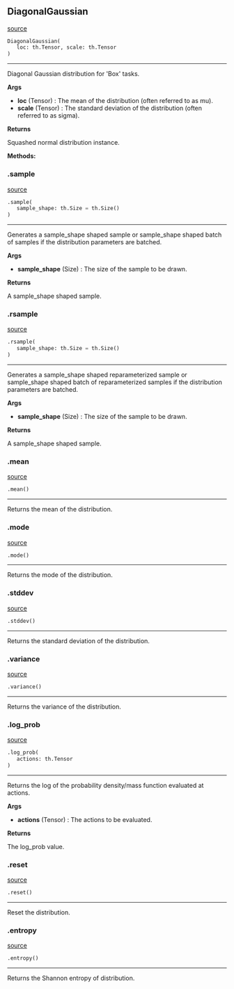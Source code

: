 #


## DiagonalGaussian
[source](https://github.com/RLE-Foundation/rllte/blob/main/rllte/xplore/distribution/diagonal_gaussian.py/#L7)
```python 
DiagonalGaussian(
   loc: th.Tensor, scale: th.Tensor
)
```


---
Diagonal Gaussian distribution for 'Box' tasks.


**Args**

* **loc** (Tensor) : The mean of the distribution (often referred to as mu).
* **scale** (Tensor) : The standard deviation of the distribution (often referred to as sigma).


**Returns**

Squashed normal distribution instance.


**Methods:**


### .sample
[source](https://github.com/RLE-Foundation/rllte/blob/main/rllte/xplore/distribution/diagonal_gaussian.py/#L25)
```python
.sample(
   sample_shape: th.Size = th.Size()
)
```

---
Generates a sample_shape shaped sample or sample_shape shaped batch of
samples if the distribution parameters are batched.


**Args**

* **sample_shape** (Size) : The size of the sample to be drawn.


**Returns**

A sample_shape shaped sample.

### .rsample
[source](https://github.com/RLE-Foundation/rllte/blob/main/rllte/xplore/distribution/diagonal_gaussian.py/#L37)
```python
.rsample(
   sample_shape: th.Size = th.Size()
)
```

---
Generates a sample_shape shaped reparameterized sample or sample_shape shaped batch of
reparameterized samples if the distribution parameters are batched.


**Args**

* **sample_shape** (Size) : The size of the sample to be drawn.


**Returns**

A sample_shape shaped sample.

### .mean
[source](https://github.com/RLE-Foundation/rllte/blob/main/rllte/xplore/distribution/diagonal_gaussian.py/#L50)
```python
.mean()
```

---
Returns the mean of the distribution.

### .mode
[source](https://github.com/RLE-Foundation/rllte/blob/main/rllte/xplore/distribution/diagonal_gaussian.py/#L55)
```python
.mode()
```

---
Returns the mode of the distribution.

### .stddev
[source](https://github.com/RLE-Foundation/rllte/blob/main/rllte/xplore/distribution/diagonal_gaussian.py/#L60)
```python
.stddev()
```

---
Returns the standard deviation of the distribution.

### .variance
[source](https://github.com/RLE-Foundation/rllte/blob/main/rllte/xplore/distribution/diagonal_gaussian.py/#L65)
```python
.variance()
```

---
Returns the variance of the distribution.

### .log_prob
[source](https://github.com/RLE-Foundation/rllte/blob/main/rllte/xplore/distribution/diagonal_gaussian.py/#L69)
```python
.log_prob(
   actions: th.Tensor
)
```

---
Returns the log of the probability density/mass function evaluated at actions.


**Args**

* **actions** (Tensor) : The actions to be evaluated.


**Returns**

The log_prob value.

### .reset
[source](https://github.com/RLE-Foundation/rllte/blob/main/rllte/xplore/distribution/diagonal_gaussian.py/#L80)
```python
.reset()
```

---
Reset the distribution.

### .entropy
[source](https://github.com/RLE-Foundation/rllte/blob/main/rllte/xplore/distribution/diagonal_gaussian.py/#L84)
```python
.entropy()
```

---
Returns the Shannon entropy of distribution.
